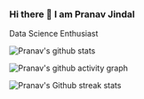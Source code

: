 ### Hi there 👋 I am Pranav Jindal
Data Science Enthusiast

<!--
**Pranav-github02/Pranav-github02** is a ✨ _special_ ✨ repository because its `README.md` (this file) appears on your GitHub profile.

Here are some ideas to get you started:

- 🔭 I’m currently working on ...
- 🌱 I’m currently learning ...
- 👯 I’m looking to collaborate on ...
- 🤔 I’m looking for help with ...
- 💬 Ask me about ...
- 📫 How to reach me: ...
- 😄 Pronouns: He/Him
- ⚡ Fun fact: ...
-->
![Pranav's github stats](https://github-readme-stats.vercel.app/api?username=Pranav-github02&theme=dark&show_icons=true&hide_border=false)

![Pranav's github activity graph](https://github-readme-activity-graph.cyclic.app/graph?username=Pranav-github02&theme=github)

![Pranav's Github streak stats](https://github-readme-streak-stats.herokuapp.com/?user=Pranav-github02&theme=dark)  
